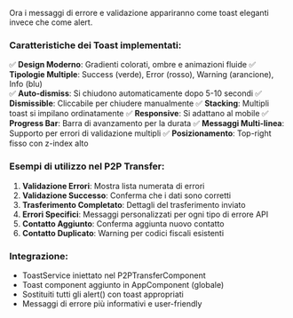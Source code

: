 <!-- Test dei Toast Messages -->

Ora i messaggi di errore e validazione appariranno come toast eleganti invece che come alert. 

### Caratteristiche dei Toast implementati:

✅ **Design Moderno**: Gradienti colorati, ombre e animazioni fluide
✅ **Tipologie Multiple**: Success (verde), Error (rosso), Warning (arancione), Info (blu)  
✅ **Auto-dismiss**: Si chiudono automaticamente dopo 5-10 secondi
✅ **Dismissible**: Cliccabile per chiudere manualmente
✅ **Stacking**: Multipli toast si impilano ordinatamente
✅ **Responsive**: Si adattano al mobile
✅ **Progress Bar**: Barra di avanzamento per la durata
✅ **Messaggi Multi-linea**: Supporto per errori di validazione multipli
✅ **Posizionamento**: Top-right fisso con z-index alto

### Esempi di utilizzo nel P2P Transfer:

1. **Validazione Errori**: Mostra lista numerata di errori
2. **Validazione Successo**: Conferma che i dati sono corretti  
3. **Trasferimento Completato**: Dettagli del trasferimento inviato
4. **Errori Specifici**: Messaggi personalizzati per ogni tipo di errore API
5. **Contatto Aggiunto**: Conferma aggiunta nuovo contatto
6. **Contatto Duplicato**: Warning per codici fiscali esistenti

### Integrazione:

- ToastService iniettato nel P2PTransferComponent
- Toast component aggiunto in AppComponent (globale)
- Sostituiti tutti gli alert() con toast appropriati
- Messaggi di errore più informativi e user-friendly
